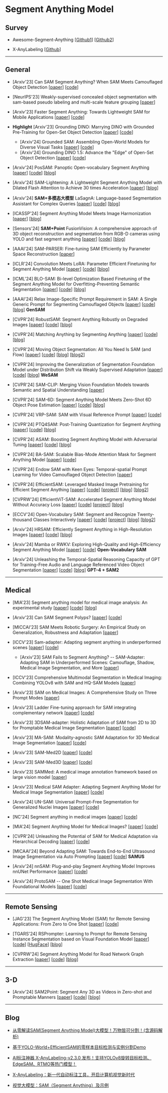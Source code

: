 # Segment Anything Model

## Survey
- Awesome-Segment-Anything [[Github1](https://github.com/liliu-avril/Awesome-Segment-Anything)] [[Github2](https://github.com/Vision-Intelligence-and-Robots-Group/Awesome-Segment-Anything)]

- X-AnyLabeling [[Github](https://github.com/CVHub520/X-AnyLabeling)]

---

## General
- [Arxiv'23] Can SAM Segment Anything? When SAM Meets Camouflaged Object Detection [[paper](https://arxiv.org/abs/2304.04709)] [[code](https://github.com/luckybird1994/SAMCOD)]

- [NeurIPS'23] Weakly-supervised concealed object segmentation with sam-based pseudo labeling and multi-scale feature grouping [[paper](https://arxiv.org/abs/2305.11003)]

- [Arxiv'23] Faster Segment Anything: Towards Lightweight SAM for Mobile Applications [[paper](https://arxiv.org/abs/2306.14289)] [[code](https://github.com/ChaoningZhang/MobileSAM)]

- **Highlight** [Arxiv'23] Grounding DINO: Marrying DINO with Grounded Pre-Training for Open-Set Object Detection [[paper](https://arxiv.org/abs/2303.05499)] [[code](https://github.com/IDEA-Research/GroundingDINO)]
    - [Arxiv'24] Grounded SAM: Assembling Open-World Models for Diverse Visual Tasks [[paper](https://arxiv.org/abs/2401.14159)] [[code](https://github.com/IDEA-Research/Grounded-Segment-Anything)]
    - [Arxiv'24] Grounding DINO 1.5: Advance the "Edge" of Open-Set Object Detection [[paper](https://arxiv.org/abs/2405.10300)] [[code](https://github.com/IDEA-Research/Grounding-DINO-1.5-API)]

- [Arxiv'24] PosSAM: Panoptic Open-vocabulary Segment Anything [[paper](https://arxiv.org/abs/2403.09620)] [[code](https://github.com/Vibashan/PosSAM)] [[blog](https://mp.weixin.qq.com/s/GnZbPy-gVVW-VkZbS5XecA)]

- [Arxiv'24] SAM-Lightening: A Lightweight Segment Anything Model with Dilated Flash Attention to Achieve 30 times Acceleration [[paper](https://arxiv.org/abs/2403.09195)] [[blog](https://mp.weixin.qq.com/s/EblSoIhWzLHAlqyQgcN18Q)]

- [Arxiv'24] **SAM+多模态大模型** LaSagnA: Language-based Segmentation Assistant for Complex Queries [[paper](https://arxiv.org/abs/2404.08506)] [[code](https://github.com/congvvc/LaSagnA)] [[blog](https://mp.weixin.qq.com/s/2PwMZ7TmW0Rz-wACLkCD-A)]

- [ICASSP'24] Segment Anything Model Meets Image Harmonization [[paper](https://arxiv.org/abs/2312.12729)] [[blog](https://mp.weixin.qq.com/s/iUYob1ABzyVytLPtxLW9Vw)]

- [Sensors'24] **SAM+Point** FusionVision: A comprehensive approach of 3D object reconstruction and segmentation from RGB-D cameras using YOLO and fast segment anything [[paper](https://arxiv.org/abs/2403.00175)] [[code](https://github.com/safouaneelg/FusionVision/)] [[blog](https://mp.weixin.qq.com/s/IHOBJb4EKicXJQi-UGFmWA)]

- [AAAI'24] SAM-PARSER: Fine-tuning SAM Efficiently by Parameter Space Reconstruction [[paper](https://arxiv.org/abs/2308.14604)]

- [ICLR'24] Convolution Meets LoRA: Parameter Efficient Finetuning for Segment Anything Model [[paper](https://arxiv.org/abs/2401.17868)] [[code](https://github.com/autogluon/autogluon)] [[blog](https://mp.weixin.qq.com/s/koTS9CWFQCoO7MXNYV2Dfw)]

- [ICML'24] BLO-SAM: Bi-level Optimization Based Finetuning of the Segment Anything Model for Overfitting-Preventing Semantic Segmentation [[paper](https://openreview.net/forum?id=qRtM5EqE9l)] [[code](https://github.com/importZL/BLO-SAM)] [[blog](https://mp.weixin.qq.com/s/xYBOoJjWDKgYgIth8BW8Cg)]

- [AAAI'24] Relax Image-Specific Prompt Requirement in SAM: A Single Generic Prompt for Segmenting Camouflaged Objects [[paper](https://arxiv.org/abs/2312.07374)] [[code](https://github.com/jyLin8100/GenSAM)] [[blog](https://mp.weixin.qq.com/s/UFB9THQ1zhGuvrZSMN93mg)] **GenSAM**

- [CVPR'24] RobustSAM: Segment Anything Robustly on Degraded Images [[paper](https://arxiv.org/abs/2406.09627)] [[code](https://github.com/robustsam/RobustSAM)] [[blog](https://mp.weixin.qq.com/s/a2w_GT1Bi151_rvrtuie2g)]

- [CVPR'24] Matching Anything by Segmenting Anything [[paper](https://arxiv.org/abs/2406.04221)] [[code](https://github.com/siyuanliii/masa)] [[blog](https://mp.weixin.qq.com/s/cZsBn_FOlGFijFBKocaRyQ)]

- [CVPR'24] Moving Object Segmentation: All You Need Is SAM (and Flow) [[paper](https://arxiv.org/abs/2404.12389)] [[code](https://github.com/Jyxarthur/flowsam)] [[blog](https://mp.weixin.qq.com/s/AEc8YZzD6uapTqqLe7GXzA)] [[blog2](https://mp.weixin.qq.com/s/DGq_iaBe5YmHyTu7JuHgtA)]

- [CVPR'24] Improving the Generalization of Segmentation Foundation Model under Distribution Shift via Weakly Supervised Adaptation [[paper](https://arxiv.org/abs/2312.03502)] [[code](https://github.com/Zhang-Haojie/WeSAM)] [[blog](https://mp.weixin.qq.com/s/KzQTWVGPuSScy_p2J6kqIQ)] **WeSAM**

- [CVPR'24] SAM-CLIP: Merging Vision Foundation Models towards Semantic and Spatial Understanding [[paper](https://arxiv.org/abs/2310.15308)]

- [CVPR'24] SAM-6D: Segment Anything Model Meets Zero-Shot 6D Object Pose Estimation [[paper](https://arxiv.org/abs/2311.15707)] [[code](https://github.com/JiehongLin/SAM-6D)] [[blog](https://mp.weixin.qq.com/s/AmBymiKnL6wIbTd1MZDOYg)]

- [CVPR'24] VRP-SAM: SAM with Visual Reference Prompt [[paper](https://arxiv.org/abs/2402.17726)] [[code](https://github.com/syp2ysy/VRP-SAM)]

- [CVPR'24] PTQ4SAM: Post-Training Quantization for Segment Anything [[paper](https://arxiv.org/abs/2405.03144)] [[code](https://github.com/chengtao-lv/PTQ4SAM)] [[blog](https://mp.weixin.qq.com/s/wK9o4ul_Z_NqGzd7shCOAg)]

- [CVPR'24] ASAM: Boosting Segment Anything Model with Adversarial Tuning [[paper](https://arxiv.org/abs/2405.00256)] [[code](https://github.com/luckybird1994/ASAM)] [[blog](https://mp.weixin.qq.com/s/syBKVIiblz7WVMO7EYMiKw)]

- [CVPR'24] BA-SAM: Scalable Bias-Mode Attention Mask for Segment Anything Model [[paper](https://arxiv.org/abs/2401.02317)] [[code](https://github.com/zongzi13545329/BA-SAM)]

- [CVPR'24] Endow SAM with Keen Eyes: Temporal-spatial Prompt Learning for Video Camouflaged Object Detection [[paper](https://openaccess.thecvf.com/content/CVPR2024/html/Hui_Endow_SAM_with_Keen_Eyes_Temporal-spatial_Prompt_Learning_for_Video_CVPR_2024_paper.html)]

- [CVPR'24] EfficientSAM: Leveraged Masked Image Pretraining for Efficient Segment Anything [[paper](https://arxiv.org/abs/2312.00863)] [[code](https://github.com/yformer/EfficientSAM)] [[project](https://yformer.github.io/efficient-sam/)] [[blog](https://mp.weixin.qq.com/s/A1G_3tNSFx0GyK2qp3iIvg)] [[blog2](https://mp.weixin.qq.com/s/AHYcJHAklHBVsjgBOXU80Q)]

- [CVPRW'24] EfficientViT-SAM: Accelerated Segment Anything Model Without Accuracy Loss [[paper](https://arxiv.org/abs/2402.05008)] [[code](https://github.com/mit-han-lab/efficientvit)] [[project](https://evitsam.hanlab.ai/)] [[blog](https://mp.weixin.qq.com/s/CH4hQTj8pEVEsx5QEwpcIg)]

- [ECCV'24] Open-Vocabulary SAM: Segment and Recognize Twenty-thousand Classes Interactively [[paper](https://arxiv.org/abs/2401.02955)] [[code](https://github.com/HarborYuan/ovsam)] [[project](https://www.mmlab-ntu.com/project/ovsam/)] [[blog](https://mp.weixin.qq.com/s/wzrfQQFCLbbSED85GdXcXg)] [[blog2](https://mp.weixin.qq.com/s/BP0nEVuONODOqXkhE2gKIw)]

- [Arxiv'24] HRSAM: Efficiently Segment Anything in High-Resolution Images [[paper](https://arxiv.org/abs/2407.02109)] [[code](https://github.com/YouHuang67/High-Resolution-Segment-Anything)] [[blog](https://mp.weixin.qq.com/s/51MzrfPJTBpgWrYQ8PgUbQ)]

- [Arxiv'24] Mamba or RWKV: Exploring High-Quality and High-Efficiency Segment Anything Model [[paper](https://arxiv.org/abs/2406.19369)] [[code](https://github.com/HarborYuan/ovsam)] **Open-Vocabulary SAM**

- [Arxiv'24] Unleashing the Temporal-Spatial Reasoning Capacity of GPT for Training-Free Audio and Language Referenced Video Object Segmentation [[paper](https://arxiv.org/abs/2408.15876)] [[code](https://github.com/appletea233/AL-Ref-SAM2)] [[blog](https://mp.weixin.qq.com/s/uLvW3swjVwA8MlCcPsZBwA)] **GPT-4 + SAM2**

---

## Medical
- [MIA'23] Segment anything model for medical image analysis: An experimental study [[paper](https://arxiv.org/abs/2304.10517)] [[code](https://github.com/mazurowski-lab/segment-anything-medical-evaluation)] [[blog](https://mp.weixin.qq.com/s/3a1mxyx9dG9lGzqP2V9foQ)]

- [Arxiv'23] Can SAM Segment Polyps? [[paper](https://arxiv.org/abs/2304.07583)] [[code](https://github.com/taozh2017/Awesome-Polyp-Segmentation)]

- [MICCAI'23] SAM Meets Robotic Surgery: An Empirical Study on Generalization, Robustness and Adaptation [[paper](https://arxiv.org/abs/2308.07156)]

- [ICCV'23] Sam-adapter: Adapting segment anything in underperformed scenes [[paper](https://openaccess.thecvf.com/content/ICCV2023W/VCL/html/Chen_SAM-Adapter_Adapting_Segment_Anything_in_Underperformed_Scenes_ICCVW_2023_paper.html)] [[code](https://github.com/tianrun-chen/SAM-Adapter-PyTorch)]
    - [Arxiv'23] SAM Fails to Segment Anything? -- SAM-Adapter: Adapting SAM in Underperformed Scenes: Camouflage, Shadow, Medical Image Segmentation, and More [[paper](https://arxiv.org/abs/2304.09148)]

- [ICCV'23] Comprehensive Multimodal Segmentation in Medical Imaging: Combining YOLOv8 with SAM and HQ-SAM Models [[paper](https://arxiv.org/abs/2310.12995)]

- [Arxiv'23] SAM on Medical Images: A Comprehensive Study on Three Prompt Modes [[paper](https://arxiv.org/abs/2305.00035)]

- [Arxiv'23] Ladder Fine-tuning approach for SAM integrating complementary network [[paper](https://arxiv.org/abs/2306.12737)] [[code](https://github.com/11yxk/SAM-LST)]

- [Arxiv'23] 3DSAM-adapter: Holistic Adaptation of SAM from 2D to 3D for Promptable Medical Image Segmentation [[paper](https://arxiv.org/abs/2306.13465)] [[code](https://github.com/med-air/3dsam-adapter)]

- [Arxiv'23] MA-SAM: Modality-agnostic SAM Adaptation for 3D Medical Image Segmentation [[paper](https://arxiv.org/abs/2309.08842)] [[code](https://github.com/cchen-cc/MA-SAM)]

- [Arxiv'23] SAM-Med2D [[paper](https://arxiv.org/abs/2308.16184)] [[code](https://github.com/OpenGVLab/SAM-Med2D)]

- [Arxiv'23] SAM-Med3D [[paper](https://arxiv.org/abs/2310.15161)] [[code](https://github.com/uni-medical/SAM-Med3D)]

- [Arxiv'23] SAMMed: A medical image annotation framework based on large vision model [[paper](https://arxiv.org/abs/2307.05617)]

- [Arxiv'23] Medical SAM Adapter: Adapting Segment Anything Model for Medical Image Segmentation [[paper](https://arxiv.org/abs/2304.12620)] [[code](https://github.com/KidsWithTokens/Medical-SAM-Adapter)]

- [Arxiv'24] UN-SAM: Universal Prompt-Free Segmentation for Generalized Nuclei Images [[paper](https://arxiv.org/abs/2402.16663)] [[code](https://github.com/CUHK-AIM-Group/UN-SAM)]

- [NC'24] Segment anything in medical images [[paper](https://www.nature.com/articles/s41467-024-44824-z)] [[code](https://github.com/bowang-lab/MedSAM)]

- [MIA'24] Segment Anything Model for Medical Images? [[paper](https://arxiv.org/abs/2304.14660)] [[code](https://github.com/yuhoo0302/segment-anything-model-for-medical-images)]

- [CVPR'24] Unleashing the Potential of SAM for Medical Adaptation via Hierarchical Decoding [[paper](https://arxiv.org/abs/2403.18271)] [[code](https://github.com/Cccccczh404/H-SAM)]

- [MICAAI'24] Beyond Adapting SAM: Towards End-to-End Ultrasound Image Segmentation via Auto Prompting [[paper](https://arxiv.org/abs/2309.06824)] [[code](https://github.com/xianlin7/SAMUS)] **SAMUS**

- [Arxiv'24] nnSAM: Plug-and-play Segment Anything Model Improves nnUNet Performance [[paper](https://arxiv.org/abs/2309.16967)] [[code](https://github.com/kent0n-li/medical-image-segmentation)]

- [Arxiv'24] ProtoSAM -- One Shot Medical Image Segmentation With Foundational Models [[paper](https://arxiv.org/abs/2407.07042)] [[code](https://github.com/Cccccczh404/H-SAM)]

---

## Remote Sensing
- [JAG'23] The Segment Anything Model (SAM) for Remote Sensing Applications: From Zero to One Shot [[paper](https://arxiv.org/abs/2306.16623)] [[code](https://github.com/opengeos/segment-geospatial)]

- [TGARS'24] RSPrompter: Learning to Prompt for Remote Sensing Instance Segmentation based on Visual Foundation Model [[paper](https://arxiv.org/abs/2306.16269)] [[code](https://github.com/KyanChen/RSPrompter)] [[HugFace](https://huggingface.co/spaces/KyanChen/RSPrompter)] [[blog](https://mp.weixin.qq.com/s/A8lOQ33cwQSUl_vURH1oJQ)]

- [CVPRW'24] Segment Anything Model for Road Network Graph Extraction [[paper](http://arxiv.org/abs/2403.16051)] [[code](https://github.com/htcr/sam_road)] [[blog](https://mp.weixin.qq.com/s/iQS_xwPmIFAFDHgM3Wwbuw)]

---

## 3-D
- [Arxiv'24] SAM2Point: Segment Any 3D as Videos in Zero-shot and Promptable Manners [[paper](https://arxiv.org/abs/2408.16768)] [[code](https://github.com/ZiyuGuo99/SAM2Point)] [[blog](https://mp.weixin.qq.com/s/cdSpiZu-vechAD53f6od9A)]

---

## Blog
- [从零解读SAM(Segment Anything Model)大模型！万物皆可分割！(含源码解析)](https://mp.weixin.qq.com/s/KkCPKCzjjkXZJjZL_tznfA)

- [基于YOLO-World+EfficientSAM的零样本目标检测与实例分割Demo](https://mp.weixin.qq.com/s/u4QBbOeNR48aF9YHWdCQsw)

- [AI标注神器 X-AnyLabeling-v2.3.0 发布！支持YOLOv8旋转目标检测、EdgeSAM、RTMO等热门模型！](https://mp.weixin.qq.com/s/Gu4lfyjcowCLBgk99Rs01w)

- [X-AnyLabeling：新一代自动标注工具，开启计算机视觉新时代](https://mp.weixin.qq.com/s/V50Uv-XmmylJzibZ3_DHAg)

- [视觉大模型：SAM（Segment Anything）及示例](https://mp.weixin.qq.com/s/vNhuXUcJXPuG5Zs0JJN-Sg)